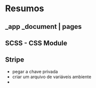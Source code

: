 # Resumos

## _app _document | pages

## SCSS - CSS Module

## Stripe
- pegar a chave privada
- criar um arquivo de variáveis ambiente
- 